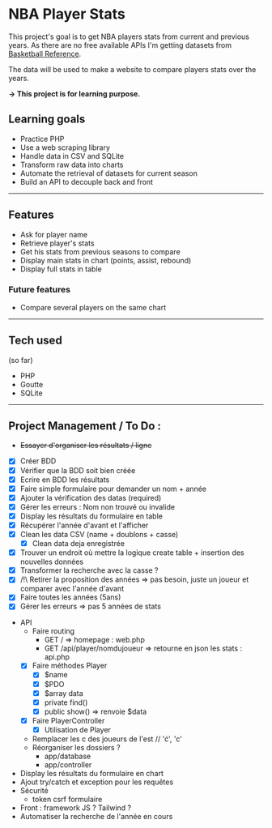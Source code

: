 # NBA Player Stats
This project's goal is to get NBA players stats from current and previous years.
As there are no free available APIs I'm getting datasets from [Basketball Reference](https://www.basketball-reference.com).

The data will be used to make a website to compare players stats over the years. 

**-> This project is for learning purpose.**

## Learning goals
* Practice PHP
* Use a web scraping library
* Handle data in CSV and SQLite
* Transform raw data into charts
* Automate the retrieval of datasets for current season
* Build an API to decouple back and front

***
## Features
* Ask for player name
* Retrieve player's stats
* Get his stats from previous seasons to compare
* Display main stats in chart (points, assist, rebound)
* Display full stats in table

### Future features
* Compare several players on the same chart

***
## Tech used
(so far)
* PHP 
* Goutte
* SQLite

***
## Project Management / To Do :
* ~~Essayer d'organiser les résultats / ligne~~ 
* [X] Créer BDD
* [X] Vérifier que la BDD soit bien créée
* [X] Ecrire en BDD les résultats
* [X] Faire simple formulaire pour demander un nom + année
* [X] Ajouter la vérification des datas (required)
* [X] Gérer les erreurs : Nom non trouvé ou invalide
* [X] Display les résultats du formulaire en table
* [X] Récupérer l'année d'avant et l'afficher
* [X] Clean les data CSV (name + doublons + casse)
  * [X] Clean data deja enregistrée
* [X] Trouver un endroit où mettre la logique create table + insertion des nouvelles données
* [X] Transformer la recherche avec la casse ?
* [X] /!\ Retirer la proposition des années => pas besoin, juste un joueur et comparer avec l'année d'avant
* [X] Faire toutes les années (5ans)
* [X] Gérer les erreurs => pas 5 années de stats
* API
  * Faire routing
    * GET / => homepage : web.php
    * GET /api/player/nomdujoueur => retourne en json les stats : api.php
  * [X] Faire méthodes Player
    * [X] $name
    * [X] $PDO
    * [X] $array data
    * [X] private find()
    * [X] public show() => renvoie $data
  * [X] Faire PlayerController
    * [X] Utilisation de Player
  * Remplacer les c des joueurs de l'est // 'ć', 'c'
  * Réorganiser les dossiers ?
    * app/database
    * app/controller
* Display les résultats du formulaire en chart
* Ajout try/catch et exception pour les requêtes
* Sécurité
  * token csrf formulaire
* Front : framework JS ? Tailwind ?
* Automatiser la recherche de l'année en cours





